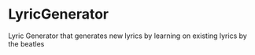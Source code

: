 # LyricGenerator
Lyric Generator that generates new lyrics by learning on existing lyrics by the beatles

